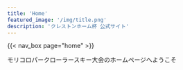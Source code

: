 ```yaml
---
title: 'Home'
featured_image: '/img/title.png'
description: 'クレストンホーム杯 公式サイト'
---
```


<!-- ここだけ殆どhtmlで書いてしまってます．．．-->

<!-- nav_boxの書き方も汚いので，新しく項目を追加したらnav_box.htmlを直接変更しないとナビゲーションができません-->

{{< nav_box page="home" >}}

モリコロパークローラースキー大会のホームページへようこそ

<!--
{{< highlight_box title="aiueo" >}}
ローラーシッティングスキー<br>
体験会開催決定！！
{{< /highlight_box >}}

{{< image src="img/sitting_ski.png">}}

<div class="cf ph3 ph5-l pv3 pv4-l f4 tc-l measure-wide lh-copy center">
    <iframe width="100%" height="315" src="https://www.youtube.com/embed/I8MAywPJSTU" title="YouTube video player" frameborder="0" allow="accelerometer; autoplay; clipboard-write; encrypted-media; gyroscope; picture-in-picture" allowfullscreen></iframe>
</div>

<p style="text-align:center">詳しくは<a href="/post/sitting_ski/">お知らせ</a>へ</p>
-->
